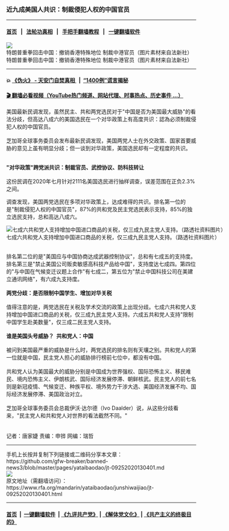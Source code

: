 ### 近九成美国人共识：制裁侵犯人权的中国官员   
------------------------

#### [首页](https://github.com/gfw-breaker/banned-news3/blob/master/README.md) &nbsp;&nbsp;|&nbsp;&nbsp; [法轮功真相](https://github.com/begood0513/basic/blob/master/README.md)  &nbsp;&nbsp;|&nbsp;&nbsp; [手把手翻墙教程](https://github.com/gfw-breaker/guides/wiki)  &nbsp;&nbsp;|&nbsp;&nbsp; [一键翻墙软件](https://github.com/gfw-breaker/nogfw/blob/master/README.md)  



<div id="headerimg">
 <img alt="特朗普重拳回击中国：撤销香港特殊地位 制裁中港官员（图片素材来自法新社）" src="https://www.rfa.org/mandarin/yataibaodao/junshiwaijiao/rc-05292020110501.html/20529rc.jpg/@@images/462196e8-c5c8-4b54-86a3-eddaccff677c.jpeg" title="特朗普重拳回击中国：撤销香港特殊地位 制裁中港官员（图片素材来自法新社）"/>
 <div id="headerimgcontents">
  <div id="headerimgcaption">
   <span>
    特朗普重拳回击中国：撤销香港特殊地位 制裁中港官员（图片素材来自法新社）
   </span>
   <!-- zoomattribute -->
  </div>
  <!-- headerimgcaption -->
 </div>
 <!-- headerimagecontents -->
</div>

<hr/>


#### 💥 [《伪火》 - 天安门自焚真相 ](http://158.247.195.190:10000/videos/blog/weihuo.html)&nbsp; |&nbsp; [“1400例”谎言揭秘  ](http://158.247.195.190:10000/videos/blog/jiexi1400.html)

#### [ 🎬  翻墙必看视频（YouTube热门频道、网站代理、时事热点、历史事件 ...）](https://github.com/gfw-breaker/links/blob/master/banned.md)

<div id="storytext">
 <div>
  <div class="slot_header">
  </div>
 </div>
 <p>
 </p>
 <p>
  美国最新民调发现，虽然民主、共和两党选民对于"中国是否为美国最大威胁"的看法分歧，但高达八成六的美国选民在一个对华政策上有高度共识：認為必须制裁侵犯人权的中国官员。
  <br/>
  <br/>
  芝加哥全球事务委员会发布最新民调发现，美国两党人士在外交政策、国家首要威胁的意见上虽有明显分歧；但一谈到对华政策，美国选民却有一定程度的共识。
 </p>
 <p>
 </p>
 <p>
 </p>
 <p>
  <br/>
  <b>
   "对华政策"跨党派共识：制裁官员、武控协议、防科技转让
  </b>
  <br/>
  <br/>
  这份民调在2020年七月针对2111名美国选民进行抽样调查，误差范围在正负2.3%之间。
 </p>
 <p>
  调查发现，美国两党选民在多项对华政策上，达成难得的共识。排名第一位的是"制裁侵犯人权的中国官员"，87%的共和党及民主党选民表示支持，85%的独立选民支持，总和高达八成六。
 </p>
 <p>
 </p>
 <p>
  <div class="image-inline captioned" style="width:1500px;">
   <div style="width:1500px;">
    <img alt="七成六共和党人支持增加中国进口商品的关税，仅三成九民主党人支持。（路透社资料图片）" src="https://www.rfa.org/mandarin/yataibaodao/junshiwaijiao/jt-09252020130401.html/2019-12-12T201458Z_1510776396_RC2WTD9SHHNC_RTRMADP_3_USA-TRADE-CHINA-REPORT.jpg" title="七成六共和党人支持增加中国进口商品的关税，仅三成九民主党人支持。（路透社资料图片）"/>
   </div>
   <div class="image-caption">
    <span style="width:1500px;">
     七成六共和党人支持增加中国进口商品的关税，仅三成九民主党人支持。（路透社资料图片）
    </span>
    <span class="copyright">
    </span>
   </div>
  </div>
 </p>
 <p>
  <br/>
  排名第二位的是"美国应与中国协商达成武器控制协议"，总和有七成五的支持度。排名第三是"禁止美国公司贩卖敏感高科技产品给中国"，支持度达七成四。第四位的"与中国在气候变迁议题上合作"有七成二，第五位为"禁止中国科技公司在美建立通讯网络"，有六成九支持度。
  <br/>
  <br/>
  <b>
   两党分歧：是否限制中国学生、增加对华关税
  </b>
  <br/>
  <br/>
  值得注意的是，两党选民在关税及学术交流的政策上出现分歧。七成六共和党人支持增加中国进口商品的关税，仅三成九民主党人支持。六成五共和党人支持"限制中国学生赴美数量"，仅三成二民主党人支持。
  <br/>
  <br/>
  <b>
   谁是美国头号威胁？  共和党人：中国
  </b>
  <br/>
  <br/>
  被问到美国最严重的威胁是什么时，两党选民的排名则有天壤之别。共和党人的第一位就是中国，民主党人担心的威胁排行榜前七位中，都没有中国。
  <br/>
  <br/>
  共和党人认为美国最大的威胁分别是中国成为世界强权、国际恐怖主义、移民难民、境内恐怖主义、伊朗核武、国际经济发展停滞、朝鲜核武。民主党人的前七名则是新冠疫情、气候变迁、种族平权、境外势力干涉大选、美国经济发展不均、国际经济发展停滞、美国政治对立。
  <br/>
  <br/>
  芝加哥全球事务委员会总裁伊沃·达尔德（Ivo Daalder）说，从这些分歧看来，"民主党人和共和党人对世界的看法截然不同。"
  <br/>
  <br/>
  <br/>
  记者：唐家婕 责编：申铧 网编：瑞哲
 </p>
</div>

<hr/>
手机上长按并复制下列链接或二维码分享本文章：<br/>
https://github.com/gfw-breaker/banned-news3/blob/master/pages/yataibaodao/jt-09252020130401.md <br/>
<a href='https://github.com/gfw-breaker/banned-news3/blob/master/pages/yataibaodao/jt-09252020130401.md'><img src='https://github.com/gfw-breaker/banned-news3/blob/master/pages/yataibaodao/jt-09252020130401.md.png'/></a> <br/>
原文地址（需翻墙访问）：https://www.rfa.org/mandarin/yataibaodao/junshiwaijiao/jt-09252020130401.html


------------------------
#### [首页](https://github.com/gfw-breaker/banned-news3/blob/master/README.md) &nbsp;|&nbsp; [一键翻墙软件](https://github.com/gfw-breaker/nogfw/blob/master/README.md) &nbsp;| [《九评共产党》](https://github.com/gfw-breaker/9ping.md/blob/master/README.md#九评之一评共产党是什么) | [《解体党文化》](https://github.com/gfw-breaker/jtdwh.md/blob/master/README.md) | [《共产主义的终极目的》](https://github.com/gfw-breaker/gczydzjmd.md/blob/master/README.md)


<img src='http://gfw-breaker.win/banned-news3/pages/yataibaodao/jt-09252020130401.md' width='0px' height='0px'/>